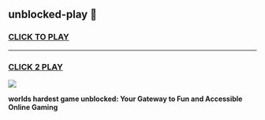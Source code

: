 
## unblocked-play 👋
<h3>
<a href="https://premium.freeplayer.one?title=unblocked-play&ref=14F">CLICK TO PLAY</a></h3>
<hr>

<h3>
<a href="https://premium.freeplayer.one?title=unblocked-play&ref=14F">CLICK 2 PLAY</a>
  
</h3>

<a href="https://premium.freeplayer.one?title=unblocked-play&ref=12F/"><img src="https://clearcache.store/games.png"></a>


**worlds hardest game unblocked: Your Gateway to Fun and Accessible Online Gaming**
